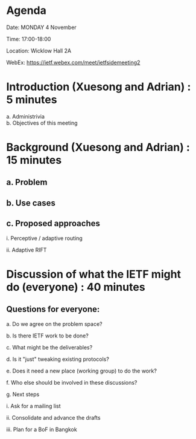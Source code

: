 # Agenda

Date: MONDAY 4 November

Time: 17:00-18:00

Location: Wicklow Hall 2A

WebEx: https://ietf.webex.com/meet/ietfsidemeeting2

# Introduction (Xuesong and Adrian) : 5 minutes  
  a. Administrivia  
  b. Objectives of this meeting 

# Background  (Xuesong and Adrian) : 15 minutes  
  ## a. Problem  
  ## b. Use cases  
  ## c. Proposed approaches
 
 i. Perceptive / adaptive routing
 
 ii. Adaptive RIFT
      
# Discussion of what the IETF might do (everyone) : 40 minutes
## Questions for everyone:
  
 a. Do we agree on the problem space?
 
 b. Is there IETF work to be done?
 
 c. What might be the deliverables?
 
 d. Is it "just" tweaking existing protocols?
 
 e. Does it need a new place (working group) to do the work?
 
 f. Who else should be involved in these discussions?
 
 g. Next steps
 
   i. Ask for a mailing list
 
   ii. Consolidate and advance the drafts
 
   iii. Plan for a BoF in Bangkok

